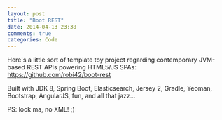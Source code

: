 ```yaml
---
layout: post
title: "Boot REST"
date: 2014-04-13 23:38
comments: true
categories: Code
---
```


Here's a little sort of template toy project regarding contemporary JVM-based REST APIs powering HTML5/JS SPAs: <br>
<https://github.com/robi42/boot-rest>

Built with JDK 8, Spring Boot, Elasticsearch, Jersey 2, Gradle, Yeoman, Bootstrap, AngularJS, fun, and all that jazz...

PS: look ma, no XML! ;)
